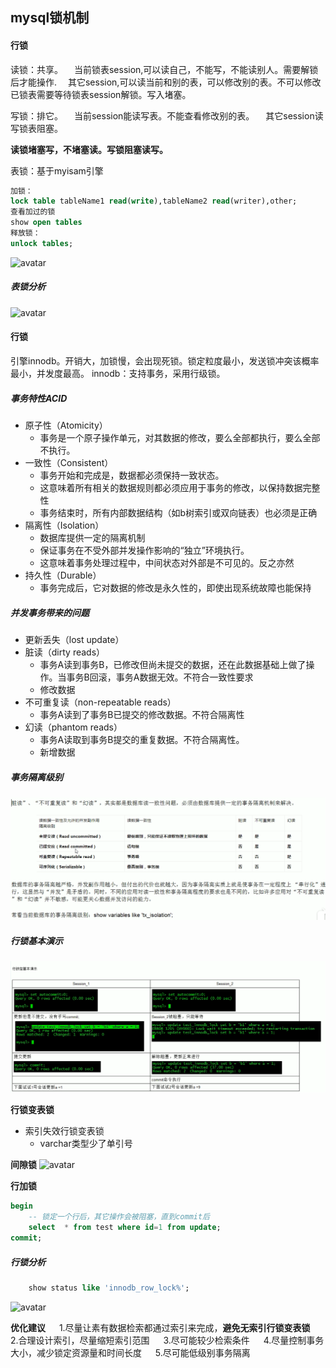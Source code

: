 ## mysql锁机制

#### 行锁

读锁：共享。
&emsp;当前锁表session,可以读自己，不能写，不能读别人。需要解锁后才能操作.
&emsp;其它session,可以读当前和别的表，可以修改别的表。不可以修改已锁表需要等待锁表session解锁。写入堵塞。

写锁：排它。
&emsp;当前session能读写表。不能查看修改别的表。
&emsp;其它session读写锁表阻塞。

**读锁堵塞写，不堵塞读。写锁阻塞读写。**


表锁：基于myisam引擎
``` sql
加锁：
lock table tableName1 read(write),tableName2 read(writer),other;
查看加过的锁
show open tables
释放锁：
unlock tables;
```

![avatar](/img/lock_sum.png)


##### 表锁分析
![avatar](/img/lock_analysis.png)

#### 行锁
引擎innodb。开销大，加锁慢，会出现死锁。锁定粒度最小，发送锁冲突该概率最小，并发度最高。
innodb：支持事务，采用行级锁。

##### 事务特性ACID
- 原子性（Atomicity）
  -  事务是一个原子操作单元，对其数据的修改，要么全部都执行，要么全部不执行。
-  一致性（Consistent） 
   -  事务开始和完成是，数据都必须保持一致状态。
   -  这意味着所有相关的数据规则都必须应用于事务的修改，以保持数据完整性
   -  事务结束时，所有内部数据结构（如b树索引或双向链表）也必须是正确
-  隔离性（Isolation）
   -  数据库提供一定的隔离机制
   -  保证事务在不受外部并发操作影响的“独立”环境执行。
   -  这意味着事务处理过程中，中间状态对外部是不可见的。反之亦然
-  持久性（Durable）
   -  事务完成后，它对数据的修改是永久性的，即使出现系统故障也能保持

##### 并发事务带来的问题
- 更新丢失（lost update）
- 脏读（dirty reads）
  - 事务A读到事务B，已修改但尚未提交的数据，还在此数据基础上做了操作。当事务B回滚，事务A数据无效。不符合一致性要求
  - 修改数据
- 不可重复读（non-repeatable reads）
  - 事务A读到了事务B已提交的修改数据。不符合隔离性
- 幻读（phantom reads）
  - 事务A读取到事务B提交的重复数据。不符合隔离性。
  - 新增数据
  
##### 事务隔离级别
![avatar](img/commit.png)

##### 行锁基本演示
![avatar](img/lock_row.png)

**行锁变表锁**
- 索引失效行锁变表锁
  - varchar类型少了单引号

**间隙锁**
![avatar](/img/gap.png)


**行加锁**
``` sql
begin
    -- 锁定一个行后，其它操作会被阻塞，直到commit后
    select  * from test where id=1 from update;
commit;
```
##### 行锁分析
```sql
    show status like 'innodb_row_lock%';
```
![avatar](/img/lock_row_status.png)

**优化建议**
&emsp; 1.尽量让素有数据检索都通过索引来完成，**避免无索引行锁变表锁**
&emsp; 2.合理设计索引，尽量缩短索引范围
&emsp; 3.尽可能较少检索条件
&emsp; 4.尽量控制事务大小，减少锁定资源量和时间长度
&emsp; 5.尽可能低级别事务隔离